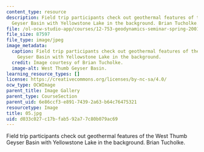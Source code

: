 ```yaml
---
content_type: resource
description: Field trip participants check out geothermal features of the West Thumb
  Geyser Basin with Yellowstone Lake in the background. Brian Tucholke.
file: /ol-ocw-studio-app/courses/12-753-geodynamics-seminar-spring-2001/d033c027c17bfab592a77c80b079ac69_05.jpg
file_size: 87597
file_type: image/jpeg
image_metadata:
  caption: Field trip participants check out geothermal features of the West Thumb
    Geyser Basin with Yellowstone Lake in the background.
  credit: Image courtesy of Brian Tucholke.
  image-alt: West Thumb Geyser Basin.
learning_resource_types: []
license: https://creativecommons.org/licenses/by-nc-sa/4.0/
ocw_type: OCWImage
parent_title: Image Gallery
parent_type: CourseSection
parent_uid: 6e86ccf3-e891-7439-2a63-b64c76475321
resourcetype: Image
title: 05.jpg
uid: d033c027-c17b-fab5-92a7-7c80b079ac69
---
```

Field trip participants check out geothermal features of the West Thumb Geyser Basin with Yellowstone Lake in the background. Brian Tucholke.
